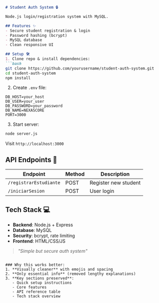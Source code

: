 ```markdown
# Student Auth System 🔒  

Node.js login/registration system with MySQL.

## Features ✨
- Secure student registration & login
- Password hashing (bcrypt)
- MySQL database
- Clean responsive UI

## Setup 🛠️
1. Clone repo & install dependencies:
```bash
git clone https://github.com/yourusername/student-auth-system.git
cd student-auth-system
npm install
```

2. Create `.env` file:
```env
DB_HOST=your_host
DB_USER=your_user
DB_PASSWORD=your_password
DB_NAME=NEXASCORE
PORT=3000
```

3. Start server:
```bash
node server.js
```
Visit `http://localhost:3000`

## API Endpoints 📡
| Endpoint | Method | Description |
|----------|--------|-------------|
| `/registrarEstudiante` | POST | Register new student |
| `/iniciarSesion` | POST | User login |

## Tech Stack 💻
- **Backend**: Node.js + Express
- **Database**: MySQL
- **Security**: bcrypt, rate limiting
- **Frontend**: HTML/CSS/JS

> *"Simple but secure auth system"*
```

### Why this works better:
1. **Visually cleaner** with emojis and spacing
2. **Only essential info** (removed lengthy explanations)
3. **Key sections preserved**:
   - Quick setup instructions
   - Core features
   - API reference table
   - Tech stack overview
